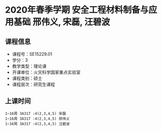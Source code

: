 # 2020年春季学期 安全工程材料制备与应用基础 邢伟义, 宋磊, 汪碧波






## 课程信息

- 课程号：SE15229.01
- 学分：3
- 教学类型：理论课
- 开课单位：火灾科学国家重点实验室
- 课程类别：硕士
- 课程层次：研究生课程

## 上课时间

```
1~16周 3A317 :4(2,3,4,5) 宋磊
1~16周 3A317 :4(2,3,4,5) 邢伟义
1~16周 3A317 :4(2,3,4,5) 汪碧波
```

